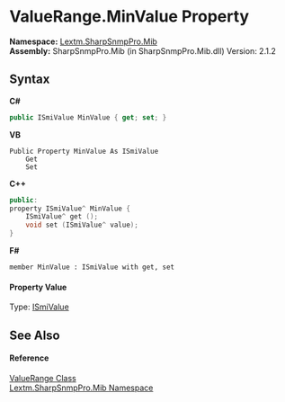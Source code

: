# ValueRange.MinValue Property 
 

**Namespace:**&nbsp;<a href="N_Lextm_SharpSnmpPro_Mib">Lextm.SharpSnmpPro.Mib</a><br />**Assembly:**&nbsp;SharpSnmpPro.Mib (in SharpSnmpPro.Mib.dll) Version: 2.1.2

## Syntax

**C#**<br />
``` C#
public ISmiValue MinValue { get; set; }
```

**VB**<br />
``` VB
Public Property MinValue As ISmiValue
	Get
	Set
```

**C++**<br />
``` C++
public:
property ISmiValue^ MinValue {
	ISmiValue^ get ();
	void set (ISmiValue^ value);
}
```

**F#**<br />
``` F#
member MinValue : ISmiValue with get, set

```


#### Property Value
Type: <a href="T_Lextm_SharpSnmpPro_Mib_ISmiValue">ISmiValue</a>

## See Also


#### Reference
<a href="T_Lextm_SharpSnmpPro_Mib_ValueRange">ValueRange Class</a><br /><a href="N_Lextm_SharpSnmpPro_Mib">Lextm.SharpSnmpPro.Mib Namespace</a><br />